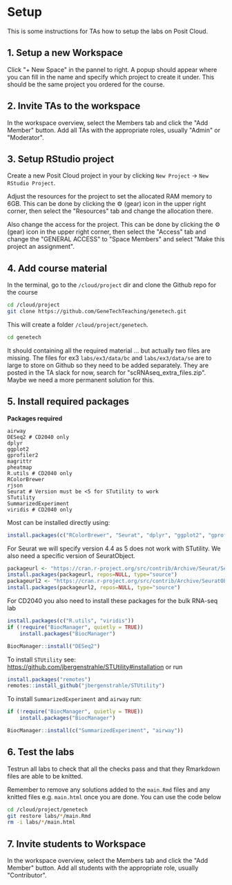 # Setup

This is some instructions for TAs how to setup the labs on Posit Cloud.

## 1. Setup a new Workspace

Click "+ New Space" in the pannel to right. A popup should appear where you can fill in the name and specify which project to create it under. This should be the same project you ordered for the course. 

## 2. Invite TAs to the workspace

In the workspace overview, select the Members tab and click the "Add Member" button. Add all TAs with the appropriate roles, usually "Admin" or "Moderator". 

## 3. Setup RStudio project

Create a new Posit Cloud project in your by clicking `New Project` -> `New RStudio Project`. 

Adjust the resources for the project to set the allocated RAM memory to 6GB. This can be done by clicking the :gear: (gear) icon in the upper right corner, then select the "Resources" tab and change the allocation there.

Also change the access for the project. This can be done by clicking the :gear: (gear) icon in the upper right corner, then select the "Access" tab and change the "GENERAL ACCESS" to "Space Members" and select "Make this project an assignment". 

## 4. Add course material

In the terminal, go to the `/cloud/project` dir and clone the Github repo for the course

```bash
cd /cloud/project
git clone https://github.com/GeneTechTeaching/genetech.git
```

This will create a folder `/cloud/project/genetech`.

```bash
cd genetech
```

It should containing all the required material ... but actually two files are missing. The files for ex3 `labs/ex3/data/bc` and `labs/ex3/data/se` are to large to store on Github so they need to be added separately. They are posted in the TA slack for now, search for "scRNAseq_extra_files.zip". Maybe we need a more permanent solution for this.

## 5. Install required packages

**Packages required**

``` 
airway
DESeq2 # CD2040 only
dplyr
ggplot2
gprofiler2
magrittr
pheatmap
R.utils # CD2040 only
RColorBrewer
rjson
Seurat # Version must be <5 for STutility to work
STutility
SummarizedExperiment
viridis # CD2040 only
```

Most can be installed directly using:

```r
install.packages(c("RColorBrewer", "Seurat", "dplyr", "ggplot2", "gprofiler2", "magrittr", "pheatmap", "rjson"))
```

For Seurat we will specify version 4.4 as 5 does not work with STutility. We also need a specific version of SeuratObject. 

```r
packageurl <- "https://cran.r-project.org/src/contrib/Archive/Seurat/Seurat_4.4.0.tar.gz"
install.packages(packageurl, repos=NULL, type="source")
packageurl2 <- "https://cran.r-project.org/src/contrib/Archive/SeuratObject/SeuratObject_4.1.4.tar.gz"
install.packages(packageurl2, repos=NULL, type="source")
```

For CD2040 you also need to install these packages for the bulk RNA-seq lab

```r
install.packages(c("R.utils", "viridis"))
if (!require("BiocManager", quietly = TRUE))
    install.packages("BiocManager")

BiocManager::install("DESeq2")
```

To install `STUtility` see: https://github.com/jbergenstrahle/STUtility#installation or run

```r
install.packages("remotes")
remotes::install_github("jbergenstrahle/STUtility")
```

To install `SummarizedExperiment` and `airway` run:

```r
if (!require("BiocManager", quietly = TRUE))
    install.packages("BiocManager")

BiocManager::install(c("SummarizedExperiment", "airway"))
```

## 6. Test the labs

Testrun all labs to check that all the checks pass and that they Rmarkdown files are able to be knitted. 

Remember to remove any solutions added to the `main.Rmd` files and any knitted files e.g. `main.html` once you are done. You can use the code below 

```bash
cd /cloud/project/genetech
git restore labs/*/main.Rmd
rm -i labs/*/main.html
```

## 7. Invite students to Workspace

In the workspace overview, select the Members tab and click the "Add Member" button. Add all students with the appropriate role, usually "Contributor". 
